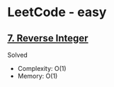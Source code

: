 # LeetCode - easy

## [7. Reverse Integer](https://leetcode.com/problems/reverse-integer/)

Solved

* Complexity: O(1)
* Memory: O(1)

